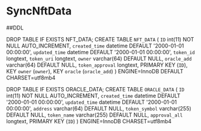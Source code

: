 # SyncNftData
##DDL

DROP TABLE IF EXISTS NFT_DATA;
CREATE TABLE `NFT_DATA` (
`ID` int(11) NOT NULL AUTO_INCREMENT,
`created_time` datetime DEFAULT '2000-01-01 00:00:00',
`updated_time` datetime DEFAULT '2000-01-01 00:00:00',
`token_id` longtext,
`token_uri` longtext,
`owner` varchar(64) DEFAULT NULL,
`oracle_add` varchar(64) DEFAULT NULL,
`token_approval` longtext,
PRIMARY KEY (`ID`),
KEY `owner` (`owner`),
KEY `oracle` (`oracle_add`)
) ENGINE=InnoDB DEFAULT CHARSET=utf8mb4

DROP TABLE IF EXISTS ORACLE_DATA;
CREATE TABLE `ORACLE_DATA` (
`ID` int(11) NOT NULL AUTO_INCREMENT,
`created_time` datetime DEFAULT '2000-01-01 00:00:00',
`updated_time` datetime DEFAULT '2000-01-01 00:00:00',
`address` varchar(64) DEFAULT NULL,
`token_symbol` varchar(255) DEFAULT NULL,
`token_name` varchar(255) DEFAULT NULL,
`approval_all` longtext,
PRIMARY KEY (`ID`)
) ENGINE=InnoDB  CHARSET=utf8mb4
